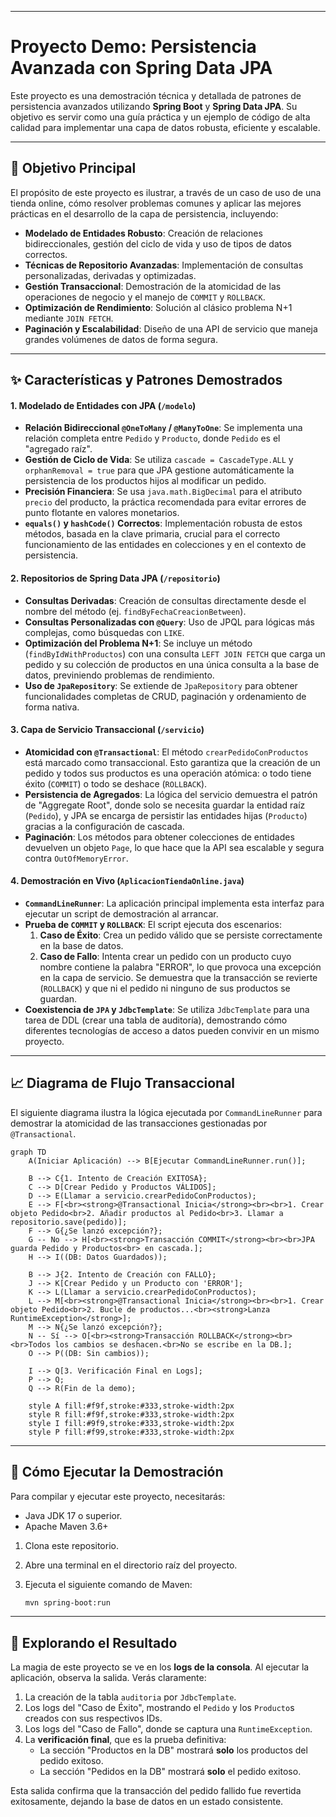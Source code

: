 ***
# Proyecto Demo: Persistencia Avanzada con Spring Data JPA

Este proyecto es una demostración técnica y detallada de patrones de persistencia avanzados utilizando **Spring Boot** y **Spring Data JPA**. Su objetivo es servir como una guía práctica y un ejemplo de código de alta calidad para implementar una capa de datos robusta, eficiente y escalable.

-----

## 🎯 Objetivo Principal

El propósito de este proyecto es ilustrar, a través de un caso de uso de una tienda online, cómo resolver problemas comunes y aplicar las mejores prácticas en el desarrollo de la capa de persistencia, incluyendo:

* **Modelado de Entidades Robusto**: Creación de relaciones bidireccionales, gestión del ciclo de vida y uso de tipos de datos correctos.
* **Técnicas de Repositorio Avanzadas**: Implementación de consultas personalizadas, derivadas y optimizadas.
* **Gestión Transaccional**: Demostración de la atomicidad de las operaciones de negocio y el manejo de `COMMIT` y `ROLLBACK`.
* **Optimización de Rendimiento**: Solución al clásico problema N+1 mediante `JOIN FETCH`.
* **Paginación y Escalabilidad**: Diseño de una API de servicio que maneja grandes volúmenes de datos de forma segura.

-----

## ✨ Características y Patrones Demostrados

#### 1\. Modelado de Entidades con JPA (`/modelo`)

* **Relación Bidireccional `@OneToMany` / `@ManyToOne`**: Se implementa una relación completa entre `Pedido` y `Producto`, donde `Pedido` es el "agregado raíz".
* **Gestión de Ciclo de Vida**: Se utiliza `cascade = CascadeType.ALL` y `orphanRemoval = true` para que JPA gestione automáticamente la persistencia de los productos hijos al modificar un pedido.
* **Precisión Financiera**: Se usa `java.math.BigDecimal` para el atributo `precio` del producto, la práctica recomendada para evitar errores de punto flotante en valores monetarios.
* **`equals()` y `hashCode()` Correctos**: Implementación robusta de estos métodos, basada en la clave primaria, crucial para el correcto funcionamiento de las entidades en colecciones y en el contexto de persistencia.

#### 2\. Repositorios de Spring Data JPA (`/repositorio`)

* **Consultas Derivadas**: Creación de consultas directamente desde el nombre del método (ej. `findByFechaCreacionBetween`).
* **Consultas Personalizadas con `@Query`**: Uso de JPQL para lógicas más complejas, como búsquedas con `LIKE`.
* **Optimización del Problema N+1**: Se incluye un método (`findByIdWithProductos`) con una consulta `LEFT JOIN FETCH` que carga un pedido y su colección de productos en una única consulta a la base de datos, previniendo problemas de rendimiento.
* **Uso de `JpaRepository`**: Se extiende de `JpaRepository` para obtener funcionalidades completas de CRUD, paginación y ordenamiento de forma nativa.

#### 3\. Capa de Servicio Transaccional (`/servicio`)

* **Atomicidad con `@Transactional`**: El método `crearPedidoConProductos` está marcado como transaccional. Esto garantiza que la creación de un pedido y todos sus productos es una operación atómica: o todo tiene éxito (`COMMIT`) o todo se deshace (`ROLLBACK`).
* **Persistencia de Agregados**: La lógica del servicio demuestra el patrón de "Aggregate Root", donde solo se necesita guardar la entidad raíz (`Pedido`), y JPA se encarga de persistir las entidades hijas (`Producto`) gracias a la configuración de cascada.
* **Paginación**: Los métodos para obtener colecciones de entidades devuelven un objeto `Page`, lo que hace que la API sea escalable y segura contra `OutOfMemoryError`.

#### 4\. Demostración en Vivo (`AplicacionTiendaOnline.java`)

* **`CommandLineRunner`**: La aplicación principal implementa esta interfaz para ejecutar un script de demostración al arrancar.
* **Prueba de `COMMIT` y `ROLLBACK`**: El script ejecuta dos escenarios:
    1.  **Caso de Éxito**: Crea un pedido válido que se persiste correctamente en la base de datos.
    2.  **Caso de Fallo**: Intenta crear un pedido con un producto cuyo nombre contiene la palabra "ERROR", lo que provoca una excepción en la capa de servicio. Se demuestra que la transacción se revierte (`ROLLBACK`) y que ni el pedido ni ninguno de sus productos se guardan.
* **Coexistencia de `JPA` y `JdbcTemplate`**: Se utiliza `JdbcTemplate` para una tarea de DDL (crear una tabla de auditoría), demostrando cómo diferentes tecnologías de acceso a datos pueden convivir en un mismo proyecto.

-----

## 📈 Diagrama de Flujo Transaccional

El siguiente diagrama ilustra la lógica ejecutada por `CommandLineRunner` para demostrar la atomicidad de las transacciones gestionadas por `@Transactional`.

```mermaid
graph TD
    A(Iniciar Aplicación) --> B[Ejecutar CommandLineRunner.run()];

    B --> C{1. Intento de Creación EXITOSA};
    C --> D[Crear Pedido y Productos VÁLIDOS];
    D --> E(Llamar a servicio.crearPedidoConProductos);
    E --> F[<br><strong>@Transactional Inicia</strong><br><br>1. Crear objeto Pedido<br>2. Añadir productos al Pedido<br>3. Llamar a repositorio.save(pedido)];
    F --> G{¿Se lanzó excepción?};
    G -- No --> H[<br><strong>Transacción COMMIT</strong><br><br>JPA guarda Pedido y Productos<br> en cascada.];
    H --> I((DB: Datos Guardados));

    B --> J{2. Intento de Creación con FALLO};
    J --> K[Crear Pedido y un Producto con 'ERROR'];
    K --> L(Llamar a servicio.crearPedidoConProductos);
    L --> M[<br><strong>@Transactional Inicia</strong><br><br>1. Crear objeto Pedido<br>2. Bucle de productos...<br><strong>Lanza RuntimeException</strong>];
    M --> N{¿Se lanzó excepción?};
    N -- Sí --> O[<br><strong>Transacción ROLLBACK</strong><br><br>Todos los cambios se deshacen.<br>No se escribe en la DB.];
    O --> P((DB: Sin cambios));

    I --> Q[3. Verificación Final en Logs];
    P --> Q;
    Q --> R(Fin de la demo);

    style A fill:#f9f,stroke:#333,stroke-width:2px
    style R fill:#f9f,stroke:#333,stroke-width:2px
    style I fill:#9f9,stroke:#333,stroke-width:2px
    style P fill:#f99,stroke:#333,stroke-width:2px
```

-----

## 🚀 Cómo Ejecutar la Demostración

Para compilar y ejecutar este proyecto, necesitarás:

* Java JDK 17 o superior.
* Apache Maven 3.6+

<!-- end list -->

1.  Clona este repositorio.

2.  Abre una terminal en el directorio raíz del proyecto.

3.  Ejecuta el siguiente comando de Maven:

    ```sh
    mvn spring-boot:run
    ```

-----

## 🔬 Explorando el Resultado

La magia de este proyecto se ve en los **logs de la consola**. Al ejecutar la aplicación, observa la salida. Verás claramente:

1.  La creación de la tabla `auditoria` por `JdbcTemplate`.
2.  Los logs del "Caso de Éxito", mostrando el `Pedido` y los `Producto`s creados con sus respectivos IDs.
3.  Los logs del "Caso de Fallo", donde se captura una `RuntimeException`.
4.  La **verificación final**, que es la prueba definitiva:
    * La sección "Productos en la DB" mostrará **solo** los productos del pedido exitoso.
    * La sección "Pedidos en la DB" mostrará **solo** el pedido exitoso.

Esta salida confirma que la transacción del pedido fallido fue revertida exitosamente, dejando la base de datos en un estado consistente.